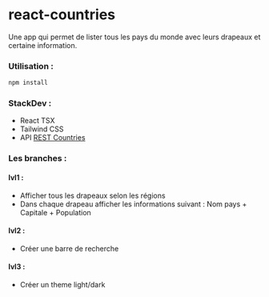 # react-countries

Une app qui permet de lister tous les pays du monde avec leurs drapeaux et certaine information.

### Utilisation :

```js
npm install
```

### StackDev :

- React TSX
- Tailwind CSS
- API [REST Countries](https://restcountries.com/#api-endpoints-v3)

### Les branches :

#### lvl1 :

- Afficher tous les drapeaux selon les régions
- Dans chaque drapeau afficher les informations suivant : Nom pays + Capitale + Population

#### lvl2 :

- Créer une barre de recherche

#### lvl3 :

- Créer un theme light/dark
